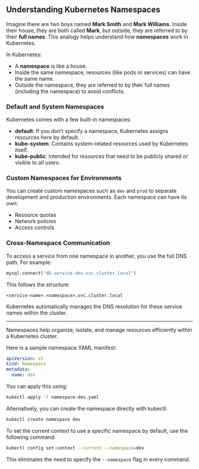 ## Understanding Kubernetes Namespaces

Imagine there are two boys named **Mark Smith** and **Mark Williams**. Inside their house, they are both called **Mark**, but outside, they are referred to by their **full names**. This analogy helps understand how **namespaces** work in Kubernetes.

In Kubernetes:

- A **namespace** is like a house.
- Inside the same namespace, resources (like pods or services) can have the same name.
- Outside the namespace, they are referred to by their full names (including the namespace) to avoid conflicts.

### Default and System Namespaces

Kubernetes comes with a few built-in namespaces:

- **default**: If you don’t specify a namespace, Kubernetes assigns resources here by default.
- **kube-system**: Contains system-related resources used by Kubernetes itself.
- **kube-public**: Intended for resources that need to be publicly shared or visible to all users.

### Custom Namespaces for Environments

You can create custom namespaces such as `dev` and `prod` to separate development and production environments. Each namespace can have its own:

- Resource quotas
- Network policies
- Access controls

### Cross-Namespace Communication

To access a service from one namespace in another, you use the full DNS path. For example:

```python
mysql.connect("db-service-dev.svc.cluster.local")
```

This follows the structure:

```
<service-name>.<namespace>.svc.cluster.local
```

Kubernetes automatically manages the DNS resolution for these service names within the cluster.

---

Namespaces help organize, isolate, and manage resources efficiently within a Kubernetes cluster.

Here is a sample namespace YAML manifest:

```yaml
apiVersion: v1
kind: Namespace
metadata:
  name: dev
```

You can apply this using:

```bash
kubectl apply -f namespace-dev.yaml
```

Alternatively, you can create the namespace directly with kubectl:

```bash
kubectl create namespace dev
```

To set the current context to use a specific namespace by default, use the following command:

```bash
kubectl config set-context --current --namespace=dev
```

This eliminates the need to specify the `--namespace` flag in every command.